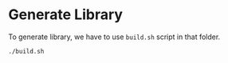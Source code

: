 # Generate Library

To generate library, we have to use `build.sh` script in that folder.

```bash
./build.sh
```
